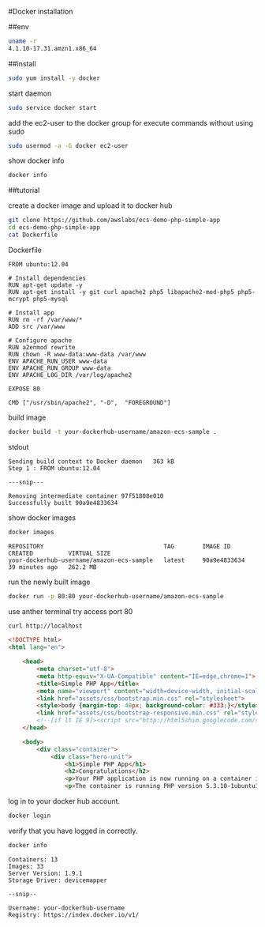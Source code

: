 #Docker installation

##env
```bash
uname -r
4.1.10-17.31.amzn1.x86_64
```

##install
```bash
sudo yum install -y docker
```

start daemon
```bash
sudo service docker start
```
add the ec2-user to the docker group for execute commands without using sudo 
```bash
sudo usermod -a -G docker ec2-user
```
show docker info
```bash
docker info
```


##tutorial

create a docker image and upload it to docker hub

```bash
git clone https://github.com/awslabs/ecs-demo-php-simple-app
cd ecs-demo-php-simple-app
cat Dockerfile
```

Dockerfile
```
FROM ubuntu:12.04

# Install dependencies
RUN apt-get update -y
RUN apt-get install -y git curl apache2 php5 libapache2-mod-php5 php5-mcrypt php5-mysql

# Install app
RUN rm -rf /var/www/*
ADD src /var/www

# Configure apache
RUN a2enmod rewrite
RUN chown -R www-data:www-data /var/www
ENV APACHE_RUN_USER www-data
ENV APACHE_RUN_GROUP www-data
ENV APACHE_LOG_DIR /var/log/apache2

EXPOSE 80

CMD ["/usr/sbin/apache2", "-D",  "FOREGROUND"]
```

build image
```bash
docker build -t your-dockerhub-username/amazon-ecs-sample .
```
stdout
```
Sending build context to Docker daemon   363 kB
Step 1 : FROM ubuntu:12.04

---snip---

Removing intermediate container 97f51808e010
Successfully built 90a9e4833634
```


show docker images
```bash
docker images
```
```
REPOSITORY                                  TAG        IMAGE ID         CREATED          VIRTUAL SIZE
your-dockerhub-username/amazon-ecs-sample   latest     90a9e4833634     39 minutes ago   262.2 MB
```

run the newly built image
```bash
docker run -p 80:80 your-dockerhub-username/amazon-ecs-sample
```

use anther terminal try access port 80
```bash
curl http://localhost
```
```html
<!DOCTYPE html>
<html lang="en">

    <head>
        <meta charset="utf-8">
        <meta http-equiv="X-UA-Compatible" content="IE=edge,chrome=1">
        <title>Simple PHP App</title>
        <meta name="viewport" content="width=device-width, initial-scale=1.0">
        <link href="assets/css/bootstrap.min.css" rel="stylesheet">
        <style>body {margin-top: 40px; background-color: #333;}</style>
        <link href="assets/css/bootstrap-responsive.min.css" rel="stylesheet">
        <!--[if lt IE 9]><script src="http://html5shim.googlecode.com/svn/trunk/html5.js"></script><![endif]-->
    </head>

    <body>
        <div class="container">
            <div class="hero-unit">
                <h1>Simple PHP App</h1>
                <h2>Congratulations</h2>
                <p>Your PHP application is now running on a container in Amazon ECS.</p>
                <p>The container is running PHP version 5.3.10-1ubuntu3.21.</p>
```

log in to your docker hub account.
```bash
docker login
```
verify that you have logged in correctly.
```bash
docker info
```
```
Containers: 13
Images: 33
Server Version: 1.9.1
Storage Driver: devicemapper

--snip--

Username: your-dockerhub-username
Registry: https://index.docker.io/v1/
```
